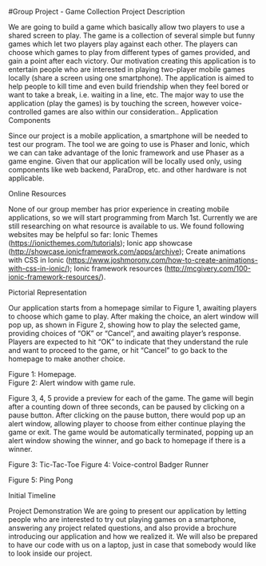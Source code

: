 #Group Project - Game Collection
Project Description

We are going  to build a game which basically allow two players to use a shared screen to play. The game is a collection of several simple but funny games which let two players play against each other. The players can choose which games to play from different types of games provided, and gain a point after each victory. Our motivation creating this application is to entertain people who are interested in playing two-player mobile games locally (share a screen using one smartphone). The application is aimed to help people to kill time and even build friendship when they feel bored or want to take a break, i.e. waiting in a line, etc. The major way to use the application (play the games) is by touching the screen, however voice-controlled games are also within our consideration..
Application Components

Since our project is a mobile application, a smartphone will be needed to test our program. The tool we are going to use is Phaser and Ionic, which we can can take advantage of the Ionic framework and use Phaser as a game engine. Given that our application will be locally used only, using components like web backend, ParaDrop, etc. and other hardware is not applicable.

Online Resources

None of our group member has prior experience in creating mobile applications, so we will start programming from March 1st. Currently we are still researching on what resource is available to us. We found following websites may be helpful so far:
Ionic Themes (https://ionicthemes.com/tutorials);
Ionic app showcase (http://showcase.ionicframework.com/apps/archive);
Create animations with CSS in Ionic (https://www.joshmorony.com/how-to-create-animations-with-css-in-ionic/);
Ionic framework resources (http://mcgivery.com/100-ionic-framework-resources/).


Pictorial Representation 

Our application starts from a homepage similar to Figure 1, awaiting players to choose which game to play. After making the choice, an alert window will pop up, as shown in Figure 2, showing how to play the selected game, providing choices of “OK” or “Cancel”, and awaiting player’s response. Players are expected to hit “OK” to indicate that they understand the rule and want to proceed to the game, or hit “Cancel” to go back to the homepage to make another choice.

       
Figure 1: Homepage.                                          
Figure 2: Alert window with game rule.

Figure 3, 4, 5 provide a preview for each of the game. The game will begin after a counting down of three seconds, can be paused by clicking on a pause button. After clicking on the pause button, there would pop up an alert window, allowing player to choose from either continue playing the game or exit. The game would be automatically terminated, popping up an alert window showing the winner, and go back to homepage if there is a winner.

Figure 3: Tic-Tac-Toe	           Figure 4: Voice-control Badger Runner

 Figure 5: Ping Pong			   


Initial Timeline 


Project Demonstration 
We are going to present our application by letting people who are interested to try out playing games on a smartphone, answering any project related questions, and also provide a brochure introducing our application and how we realized it. We will also be prepared to have our code with us on a laptop, just in case that somebody would like to look inside our project.

